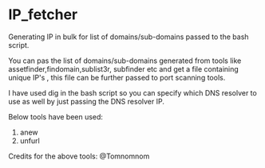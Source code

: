 # IP_fetcher
Generating IP in bulk for list of domains/sub-domains passed to the bash script.

You can pas the list of domains/sub-domains generated from tools like assetfinder,findomain,sublist3r, subfinder etc and get a file containing unique IP's , this file can be further passed to port scanning tools.

I have used dig in the bash script so you can specify which DNS resolver to use as well by just passing the DNS resolver IP.

Below tools have been used:

1. anew
2. unfurl 

Credits for the above tools: @Tomnomnom 


